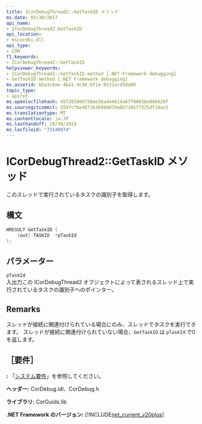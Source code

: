 ```yaml
---
title: ICorDebugThread2::GetTaskID メソッド
ms.date: 03/30/2017
api_name:
- ICorDebugThread2.GetTaskID
api_location:
- mscordbi.dll
api_type:
- COM
f1_keywords:
- ICorDebugThread2::GetTaskID
helpviewer_keywords:
- ICorDebugThread2::GetTaskID method [.NET Framework debugging]
- GetTaskID method [.NET Framework debugging]
ms.assetid: 6ba3c6ee-4ba1-4c98-bf1e-8531acd3da09
topic_type:
- apiref
ms.openlocfilehash: d5f2838007504e56ad44614a6778083be046629f
ms.sourcegitcommit: 559fcfbe4871636494870a8b716bf7325df34ac5
ms.translationtype: MT
ms.contentlocale: ja-JP
ms.lasthandoff: 10/30/2019
ms.locfileid: "73140074"
---
```

# <a name="icordebugthread2gettaskid-method"></a>ICorDebugThread2::GetTaskID メソッド
このスレッドで実行されているタスクの識別子を取得します。  
  
## <a name="syntax"></a>構文  
  
```cpp  
HRESULT GetTaskID (  
    [out] TASKID  *pTaskId  
);  
```  
  
## <a name="parameters"></a>パラメーター  
 `pTaskId`  
 入出力この ICorDebugThread2 オブジェクトによって表されるスレッド上で実行されているタスクの識別子へのポインター。  
  
## <a name="remarks"></a>Remarks  
 スレッドが接続に関連付けられている場合にのみ、スレッドでタスクを実行できます。 スレッドが接続に関連付けられていない場合、`GetTaskID` は `pTaskId` で0を返します。  
  
## <a name="requirements"></a>［要件］  
 **:** 「[システム要件](../../../../docs/framework/get-started/system-requirements.md)」を参照してください。  
  
 **ヘッダー:** CorDebug.idl、CorDebug.h  
  
 **ライブラリ:** CorGuids.lib  
  
 **.NET Framework のバージョン:** [!INCLUDE[net_current_v20plus](../../../../includes/net-current-v20plus-md.md)]
